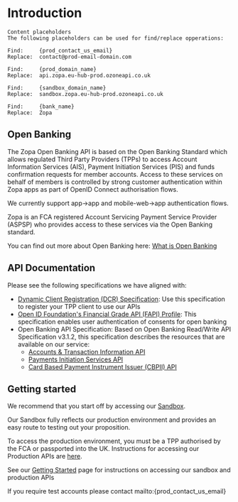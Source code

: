 # Introduction

```
Content placeholders
The following placeholders can be used for find/replace opperations:

Find:     {prod_contact_us_email}
Replace:  contact@prod-email-domain.com

Find:     {prod_domain_name}
Replace:  api.zopa.eu-hub-prod.ozoneapi.co.uk

Find:     {sandbox_domain_name}
Replace:  sandbox.zopa.eu-hub-prod.ozoneapi.co.uk

Find:     {bank_name}
Replace:  Zopa

```

## Open Banking

The Zopa Open Banking API is based on the Open Banking Standard which allows regulated Third Party Providers (TPPs) to access Account Information Services (AIS), Payment Initiation Services (PIS) and funds confirmation requests for member accounts. Access to these services on behalf of members is controlled by strong customer authentication within Zopa apps as part of OpenID Connect authorisation flows.

We currently support app->app and mobile-web->app authentication flows.

Zopa is an FCA registered Account Servicing Payment Service Provider (ASPSP) who provides access to these services via the Open Banking standard.

You can find out more about Open Banking here: [What is Open Banking](https://www.openbanking.org.uk/customers/what-is-open-banking/)

## API Documentation

Please see the following specifications we have aligned with:

- [Dynamic Client Registration (DCR) Specification](https://openbankinguk.github.io/dcr-docs-pub/v3.2/dynamic-client-registration.html): Use this specification to register your TPP client to use our APIs
- [Open ID Foundation's Financial Grade API (FAPI) Profile](https://bitbucket.org/openid/fapi/src/master/Financial_API_WD_001.md): This specification enables user authentication of consents for open banking
- Open Banking API Specification: Based on Open Banking Read/Write API Specification v3.1.2, this specification describes the resources that are available on our service:
  - [Accounts & Transaction Information API](../swagger/account-info-openapi.yaml)
  - [Payments Initiation Services API](../swagger/payment-initiation-openapi.yaml)
  - [Card Based Payment Instrument Issuer (CBPII) API](../swagger/confirmation-funds-openapi.yaml)

## Getting started

We recommend that you start off by accessing our [Sandbox](./docs/40-sandbox.md).

Our Sandbox fully reflects our production environment and provides an easy route to testing out your proposition.

To access the production environment, you must be a TPP authorised by the FCA or passported into the UK. Instructions for accessing our Production APIs are [here](./docs/30-production.md).

See our [Getting Started](./docs/20-getting-started.md) page for instructions on accessing our sandbox and production APIs

If you require test accounts please contact mailto:{prod_contact_us_email}
